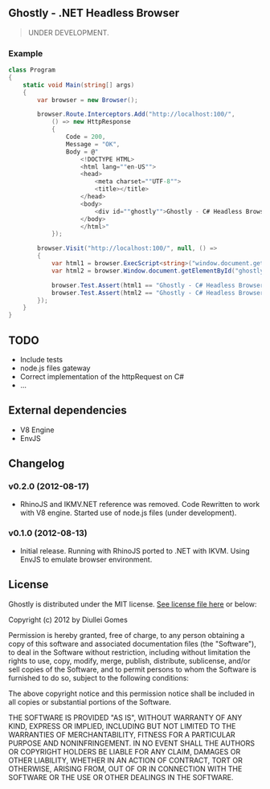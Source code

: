 ## Ghostly - .NET Headless Browser

> UNDER DEVELOPMENT.

### Example

```csharp
class Program
{
	static void Main(string[] args)
	{
		var browser = new Browser();

		browser.Route.Interceptors.Add("http://localhost:100/", 
			() => new HttpResponse
			{
				Code = 200,
				Message = "OK",
				Body = @"
					<!DOCTYPE HTML>
					<html lang=""en-US"">
					<head>
						<meta charset=""UTF-8"">
						<title></title>
					</head>
					<body>
						<div id=""ghostly"">Ghostly - C# Headless Browser!</div>
					</body>
					</html>"
			});

		browser.Visit("http://localhost:100/", null, () =>
		{
			var html1 = browser.ExecScript<string>("window.document.getElementById('ghostly').innerHTML");
			var html2 = browser.Window.document.getElementById("ghostly").innerHTML;

			browser.Test.Assert(html1 == "Ghostly - C# Headless Browser!");
			browser.Test.Assert(html2 == "Ghostly - C# Headless Browser!");
		});
	}
}
```

## TODO

* Include tests
* node.js files gateway
* Correct implementation of the httpRequest on C#
* ...

## External dependencies

* V8 Engine
* EnvJS

## Changelog

### v0.2.0 (2012-08-17)

* RhinoJS and IKMV.NET reference was removed. Code Rewritten to work with V8 engine. Started use of node.js files (under development).

### v0.1.0 (2012-08-13)

* Initial release. Running with RhinoJS ported to .NET with IKVM. Using EnvJS to emulate browser environment.

## License

Ghostly is distributed under the MIT license. [See license file here](https://raw.github.com/Diullei/Ghostly/master/LICENSE.txt) or below:

Copyright (c) 2012 by Diullei Gomes

Permission is hereby granted, free of charge, to any person obtaining a copy of this software and associated documentation files (the "Software"), to deal in the Software without restriction, including without limitation the rights to use, copy, modify, merge, publish, distribute, sublicense, and/or sell copies of the Software, and to permit persons to whom the Software is furnished to do so, subject to the following conditions:

The above copyright notice and this permission notice shall be included in all copies or substantial portions of the Software.

THE SOFTWARE IS PROVIDED "AS IS", WITHOUT WARRANTY OF ANY KIND, EXPRESS OR IMPLIED, INCLUDING BUT NOT LIMITED TO THE WARRANTIES OF MERCHANTABILITY, FITNESS FOR A PARTICULAR PURPOSE AND NONINFRINGEMENT. IN NO EVENT SHALL THE AUTHORS OR COPYRIGHT HOLDERS BE LIABLE FOR ANY CLAIM, DAMAGES OR OTHER LIABILITY, WHETHER IN AN ACTION OF CONTRACT, TORT OR OTHERWISE, ARISING FROM, OUT OF OR IN CONNECTION WITH THE SOFTWARE OR THE USE OR OTHER DEALINGS IN THE SOFTWARE.